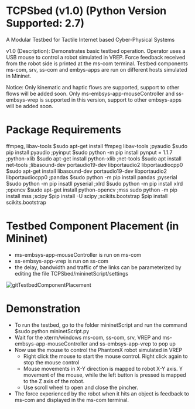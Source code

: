 # TCPSbed (v1.0) (Python Version Supported: 2.7)
A Modular Testbed for Tactile Internet based Cyber-Physical Systems

v1.0 (Description): Demonstrates basic testbed operation. Operator uses a USB mouse to control a robot simulated in VREP. Force feedback received from the robot side is printed at the ms-com terminal. Testbed components ms-com, srv, ss-com and embys-apps are run on different  hosts simulated in Mininet.

Notice: Only kinematic and haptic flows are supported, support to other flows will be added soon. Only ms-embsys-app-mouseController and ss-embsys-vrep is supported in this version, support to other embsys-apps will be added soon.

# Package Requirements
ffmpeg, libav-tools $sudo apt-get install ffmpeg libav-tools
;pyaudio $sudo pip install pyaudio
;pyinput $sudo python -m pip install pynput = 1.1.7 
;python-xlib $sudo apt-get install  python-xlib
;net-tools $sudo apt install net-tools
;libasound-dev portaudio19-dev libportaudio2 libportaudiocpp0 $sudo apt-get install libasound-dev portaudio19-dev libportaudio2 libportaudiocpp0
;pandas $sudo python -m pip install pandas
;pyserial $sudo python -m pip insatll pyserial
;xlrd $sudo python -m pip install xlrd
;opencv $sudo apt-get install python-opencv
;mss sudo python -m pip install mss
;scipy $pip install -U scipy
;scikits.bootstrap $pip install scikits.bootstrap

# Testbed Component Placement (in Mininet)
- ms-embsys-app-mouseController is run on ms-com
- ss-embsys-app-vrep is run on ss-com
- the delay, bandwidth and traffic of the links can be parameterized by editing the file TCPSbed/mininetScript/settings

![gitTestbedComponentPlacement](https://user-images.githubusercontent.com/48801729/75961647-65b4e900-5ee8-11ea-8c83-7cf4760f2347.png)

# Demonstration
- To run the testbed, go to the folder mininetScript and run the command $sudo python mininetScript.py
- Wait for the xterm/windows ms-com, ss-com, srv, VREP and ms-embsys-app-mouseController and ss-embsys-app-vrep to pop up
- Now use the mouse to control the PhantomX robot simulated in VREP
  - Right click the mouse to start the mouse control. Right click again to stop the mouse control
  - Mouse movements in X-Y direction is mapped to robot X-Y axis.  Y  movement  of  the  mouse,  while  the  left  button is pressed is mapped to the Z axis of the robot.
  - Use scroll wheel to open and close the pincher. 
- The force experienced by the robot when it hits an object is feedback to ms-com and displayed in the ms-com terminal. 
